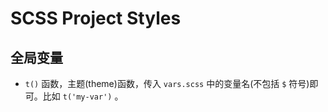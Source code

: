 # SCSS Project Styles

## 全局变量

- `t()` 函数，主题(theme)函数，传入 `vars.scss` 中的变量名(不包括 `$` 符号)即可。比如 `t('my-var')` 。
